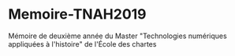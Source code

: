 # Memoire-TNAH2019
Mémoire de deuxième année du Master "Technologies numériques appliquées à l'histoire" de l'École des chartes
